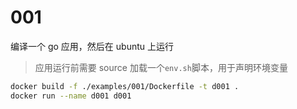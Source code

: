 # 001

编译一个 go 应用，然后在 ubuntu 上运行

> 应用运行前需要 source 加载一个`env.sh`脚本，用于声明环境变量

```bash
docker build -f ./examples/001/Dockerfile -t d001 .
docker run --name d001 d001
```
